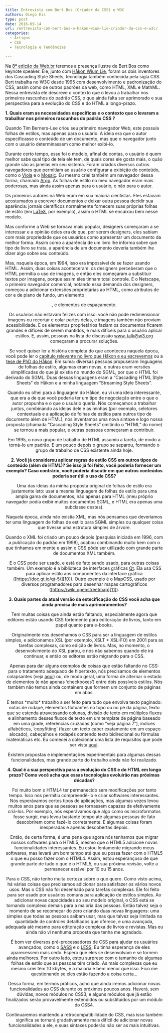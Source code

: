 ```yaml
---
title: Entrevista com Bert Bos (Criador da CSS) e W3C
authors: Diego Eis
type: post
date: 2016-09-14
url: /entrevista-com-bert-bos-e-hakon-wium-lie-criador-da-css-e-w3c/
categories:
  - Artigos
  - CSS
  - Tecnologia e Tendências

---
```

Na [8ª edição da Web.br][1] teremos a presença ilustre de Bert Bos como keynote speaker. Ele, junto com [Håkon Wium Lie][2], foram os dois inventores dos Cascading Style Sheets, tecnologia também conhecida pela sigla CSS. Bert trabalha no W3C desde 1995 com desenvolvimento e padronização do CSS, assim como de outros padrões da web, como HTML, XML e MathML. Nessa entrevista ele descreve o contexto que o levou a trabalhar nos primeiros rascunhos do padrão CSS, o que ainda falta ser aprimorado e sua perspectiva para a evolução do CSS e do HTML a longo-prazo.

**1. Quais eram as necessidades específicas e o contexto que o levaram a trabalhar nos primeiros rascunhos do padrão CSS ?**

Quando Tim Berners-Lee criou seu primeiro navegador Web, este possuía folhas de estilos, mas apenas para o usuário. A ideia era que o autor especificasse o conteúdo de um documento, mas que o navegador junto com o usuário determinassem como melhor exibi-lo.

Durante certo tempo, esse foi o modelo, afinal de contas, o usuário é quem melhor sabe qual tipo de tela ele tem, de quais cores ele gosta mais, o quão grande são as janelas em seu sistema. Foram criados diversos outros navegadores que permitiam ao usuário configurar a exibição do conteúdo, como o [Viola][3] e o [Mosaic][4]. Eu mesmo criei também um navegador dessa forma, chamado [Argo][5]. As folhas de estilo no meu navegador eram mais poderosas, mas ainda assim apenas para o usuário, e não para o autor.

Os primeiros autores na Web eram em sua maioria cientistas. Eles estavam acostumados a escrever documentos e deixar outra pessoa decidir sua aparência: jornais científicos normalmente fornecem suas próprias folhas de estilo (em [LaTeX][6], por exemplo), assim o HTML se encaixou bem nesse modelo.

Mas conforme a Web se tornava mais popular, designers começaram a se interessar e a opinião deles era de que, por serem designers, eles sabiam com mais propriedade que os usuários como apresentar um documento da melhor forma. Assim como a aparência de um livro lhe informa sobre que tipo de livro se trata, a aparência de um documento deveria também lhe dizer algo sobre seu conteúdo.

Mas, naquela época, em 1994, isso era impossível de se fazer usando HTML. Assim, duas coisas aconteceram: os designers perceberam que o HTML permitia o uso de imagens, e então eles começaram a substituir textos por imagens, porque assim eles tinham total controle. E o Netscape, o primeiro navegador comercial, notando essa demanda dos designers, começou a adicionar extensões proprietárias ao HTML, como atributos de cor e de plano de fundo, um elemento <center>, e elementos de espaçamento.

Os usuários não estavam felizes com isso: você não pode redimensionar imagens ou recortar e colar partes delas, e imagens também não proviam acessibilidade. E os elementos proprietários faziam os documentos ficarem grandes e difíceis de serem mantidos, e mais difíceis para o usuário aplicar estilos. E, assim, pessoas na lista de discussão www-talk@w3.org começaram a procurar soluções.

Se você quiser ler a história completa do que aconteceu naquela época, você pode ler o [capítulo relevante no livro que Håkon e eu escrevemos][7] ou a [tese de PhD do Håkon][8]. Em suma: diversas pessoas propuseram linguagens de folhas de estilo, algumas eram novas, e outras eram versões simplificadas do que já existia no mundo do SGML, por que o HTML foi derivado do SGML. Duas dessas linguagens eram a “Cascading HTML Style Sheets” do Håkon e a minha linguagem “Streaming Style Sheets”.

Quando eu olhei para a linguagem do Håkon, eu vi uma ideia interessante, que era a de que você poderia ter um tipo de negociação entre o que o autor propunha e o que o usuário queria. Nós começamos a trabalhar juntos, combinando as ideias dele e as minhas (por exemplo, seletores contextuais e a aplicação de folhas de estilos para outros tipo de documento além de HTML), nós inventamos uma nova sintaxe e logo nossa proposta (chamada “Cascading Style Sheets” omitindo o “HTML” do nome) se tornou a mais popular, e outras pessoas começaram a contribuir.

Em 1995, o novo grupo de trabalho de HTML assumiu a tarefa, de modo a torná-lo um padrão. E um pouco depois o grupo se separou, formando o grupo de trabalho de CSS existente ainda hoje.

**2. Você já considerou aplicar regras de estilo CSS em outros tipos de conteúdo (além de HTML)? Se isso já foi feito, você poderia fornecer um exemplo? Caso contrário, você poderia discutir em que outros conteúdos poderia ser útil o uso de CSS?**

Uma das ideias da minha proposta original de folhas de estilo era justamente isto: usar a mesma linguagem de folhas de estilo para uma ampla gama de documentos, não apenas para HTML (meu próprio navegador podia exibir muitos documentos SGML, e HTML era apenas uma subclasse destes).

Naquela época, ainda não existia XML, mas nós pensamos que deveríamos ter uma linguagem de folhas de estilo para SGML simples ou qualquer coisa que tivesse uma estrutura simples de árvore.

Quando o XML foi criado um pouco depois (pesquisa iniciada em 1996, com a publicação do padrão em 1998), acabou combinando muito bem com o que tínhamos em mente e assim o CSS pôde ser utilizado com grande parte de documentos XML também.

E o CSS pode ser usado, e está de fato sendo usado, para outras coisas também. Um exemplo é a biblioteca de interfaces gráficas [Qt][9]. Ela usa CSS para aplicar estilo aos componentes da interface gráfica ([https://doc.qt.io/qt-5/][10]). Outro exemplo é o MapCSS, usado por diversos programadores para desenhar mapas cartográficos ([https://wiki.openstreetmap][11]).

**3. Quais partes da atual versão da estecificação do CSS você acha que ainda precisa de mais aprimoramentos?**

Tem muitas coisas que ainda estão faltando, especialmente agora que editores estão usando CSS fortemente para editoração de livros, tanto em papel quanto para e-books.

Originalmente nós desenhamos o CSS para ser a linguagem de estilos simples, e adicionamos XSL (por exemplo, XSLT + XSL-FO) em 2001 para as tarefas complexas, como edição de livros. Mas, no momento, o desenvolvimento do XSL parou, e nós não sabemos quando ele irá continuar, e então os editores estão migrando para o CSS.

Apenas para dar alguns exemplos de coisas que estão faltando no CSS: para o tratamento adequado de hipertexto, nós precisamos de elementos colapsantes (veja [aqui][12]) ou, de modo geral, uma forma de alternar o estado de elementos (e não apenas ‘checkboxes’) entre dois possíveis estilos. Nós também não temos ainda containers que formem um conjunto de páginas em abas.

E temos \*muito\* trabalho a ser feito para tudo que envolva texto paginado: notas de rodapé, elementos flutuantes no topo ou no pé da página, texto que se estenda atravessando colunas, divisão de texto em múltiplos fluxos e alinhamento desses fluxos de texto em um template de página baseado em uma grade, referências cruzadas (como “veja página 7″), índices alfabéticos, ‘copyfitting’ (fazer um texto caber exatamente em um espaço alocado), cabeçalhos e rodapés contendo texto bidirecional ou fórmulas matemáticas etc. Eu comecei a colecionar uma lista de requisitos que pode ser vista [aqui][13].

Existem propostas e implementações experimentais para algumas dessas funcionalidades, mas grande parte do trabalho ainda não foi realizado.

**4. Qual é a sua perspectiva para a evolução do CSS e do HTML em longo prazo? Como você acha que essas tecnologias evoluirão nas próximas décadas?**

Foi muito bom o HTML4 ter permanecido sem modificações por tanto tempo. Isso nos permitiu compreendê-lo e criar softwares interessantes. Nós esperávamos certos tipos de aplicações, mas algumas vezes levou muitos anos para que as pessoas se tornassem capazes de efetivamente criá-los. Por exemplo, nós esperávamos que algo como os microformatos fosse surgir, mas levou bastante tempo até algumas pessoas de fato descobrirem como fazê-lo corretamente. E algumas coisas foram inesperadas e apenas descobertas depois.

Então, de certa forma, é uma pena que agora nós tenhamos que migrar nossos softwares para o HTML5, mesmo que o HTML5 adicione novas funcionalidades interessantes. Eu estou lentamente migrando meus softwares, mas levará um bom tempo até que eu possa fazer com o HTML5 o que eu posso fazer com o HTML4. Assim, estou esperançoso de que grande parte de tudo o que é o HTML5, ou sua próxima revisão, volte a permanecer estável por 10 ou 15 anos.

Para o CSS, não tenho muita certeza sobre o que quero. Como visto acima, há várias coisas que precisamos adicionar para satisfazer os vários novos usos. Mas o CSS não foi desenhado para tarefas complexas. Ele foi feito para ser usado por usuários comuns para aplicação de estilos simples. Ao adicionar novas capacidades ao seu modelo original, o CSS está se tornando complexo demais para a maioria das pessoas. Então talvez seja o momento de se recomeçar do zero criando duas novas linguagens: uma simples que todas as pessoas saibam usar, mas que talvez seja limitada na quantidade de controles detalhados que oferece, e uma avançada, adequada até mesmo para editoração complexa de livros e revistas. Mas eu ainda não vi nenhuma proposta que tenha me agradado.

É bom ver diversos pré-processadores de CSS para ajudar os usuários avançados, como o [SASS][14] e o [LESS][15]. Eu tinha esperança de eles aparecessem mais cedo. Espero que eles se desenvolvam e se tornem ainda melhores. Por outro lado, estou surpreso com o tamanho de algumas folhas de estilo que as pessoas têm criado. As mais complexas que eu mesmo criei têm 10 kbytes, e a maioria é bem menor que isso. Fico me questionando se eles estão fazendo a coisa certa…

Dessa forma, em termos práticos, acho que ainda iremos adicionar novas funcionalidades ao CSS durante os próximos poucos anos. Haverá, sem dúvidas, novos módulos no CSS3, e alguns módulos que já estão finalizados serão provavelmente estendidos ou substituídos por um módulo do CSS4.

Continuaremos mantendo a retrocompatibilidade do CSS, mas isso também significa se tornará gradativamente mais difícil de adicionar novas funcionalidades a ele, e suas sintaxes poderão não ser as mais intuitivas.

 [1]: https://conferenciaweb.w3c.br/
 [2]: https://en.wikipedia.org/wiki/Håkon_Wium_Lie
 [3]: https://en.wikipedia.org/wiki/ViolaWWW
 [4]: https://en.wikipedia.org/wiki/Mosaic_%28web_browser%29
 [5]: https://en.wikipedia.org/wiki/Argo_%28web_browser%29
 [6]: https://en.wikipedia.org/wiki/LaTeX
 [7]: https://www.w3.org/Style/LieBos2e/history/
 [8]: https://people.opera.com/howcome/2006/phd/
 [9]: https://qt-project.org/doc/qt-4.8/stylesheet.html
 [10]: https://doc.qt.io/qt-5/stylesheet.html
 [11]: https://wiki.openstreetmap.org/wiki/MapCSS
 [12]: https://en.wikipedia.org/wiki/StretchText
 [13]: https://www.w3.org/Style/2013/paged-media-tasks
 [14]: https://en.wikipedia.org/wiki/Sass_%28stylesheet_language%29
 [15]: https://en.wikipedia.org/wiki/LESS_%28stylesheet_language%29